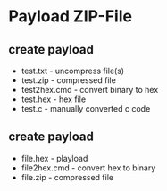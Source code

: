 # Payload ZIP-File

## create payload

* test.txt - uncompress file(s)
* test.zip - compressed file
* test2hex.cmd - convert binary to hex
* test.hex - hex file
* test.c - manually converted c code

## create payload

* file.hex - playload
* file2hex.cmd - convert hex to binary
* file.zip - compressed file
